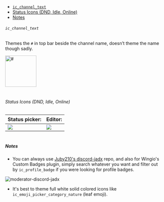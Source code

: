   - [`ic_channel_text`](#-ic-channel-text-)
  - [Status Icons (DND, Idle, Online)](#status-icons--dnd--idle--online-)
  - [Notes](#notes)

###### `ic_channel_text`

Themes the `#` in top bar beside the channel name, doesn’t theme the name though sadly.

<img alt="#" src="https://cdn.discordapp.com/attachments/819172980184973343/888346980483473408/IMG_20210917_142313.JPG" height=100>

<h1></h1>

###### Status Icons (DND, Idle, Online)

|Status picker:|Editor:|
|-|-|
|<img src="https://i.imgur.com/mOr4YFQ.jpg">|<img src="https://i.imgur.com/v1XrIt7.jpg">|

<h1></h1>

##### Notes

- You can always use [Juby210's discord-jadx](https://gitdab.com/Juby210/discord-jadx/src/branch/alpha/app/src/main/res/drawable) repo, and also for Wingio's Custom Badges plugin, simply search whatever you want and filter out by `ic_profile_badge` if you were looking for profile badges.

![moderator-discord-jadx](https://i.imgur.com/jczr9zg.png)

- It's best to theme full white solid colored icons like `ic_emoji_picker_category_nature` (leaf emoji).



